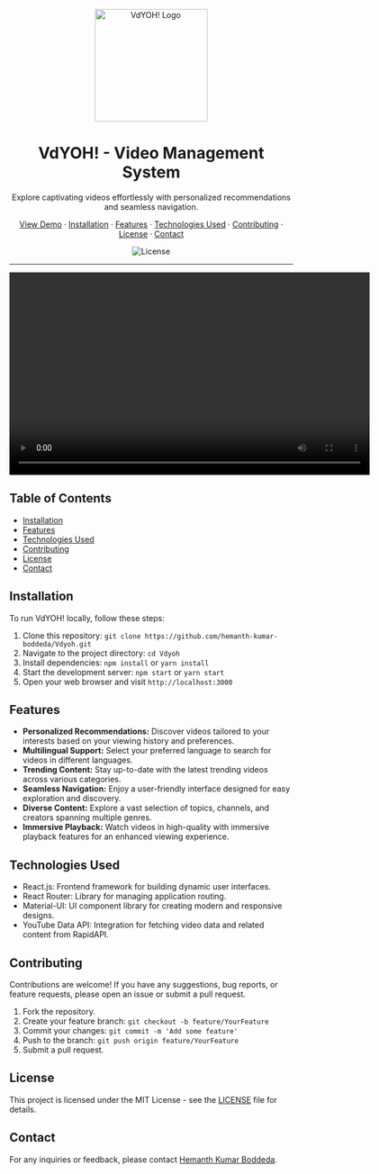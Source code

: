 <p align="center">
  <img src="https://i.ibb.co/nRzRDRZ/Vid-Picker-removebg-preview.png" alt="VdYOH! Logo" width="200" height="200">
</p>

<h1 align="center">VdYOH! - Video Management System</h1>

<p align="center">
  Explore captivating videos effortlessly with personalized recommendations and seamless navigation.
</p>

<p align="center">
  <a href="https://65f6f975846e7c897ba422a3--tranquil-bunny-19e995.netlify.app/">View Demo</a>
  ·
  <a href="#installation">Installation</a>
  ·
  <a href="#features">Features</a>
  ·
  <a href="#technologies-used">Technologies Used</a>
  ·
  <a href="#contributing">Contributing</a>
  ·
  <a href="#license">License</a>
  ·
  <a href="#contact">Contact</a>
</p>

<p align="center">
  <img src="https://img.shields.io/badge/license-MIT-blue.svg" alt="License">
</p>

---

<video width="640" height="360" controls>
  <source src="https://gemoo.com/tools/upload-video/share/627998031149633536?codeId=v67eryQR8Oowz&card=627998026280046592&origin=videolinkgenerator" type="video/mp4">
  Your browser does not support the video tag.
</video>

## Table of Contents

- [Installation](#installation)
- [Features](#features)
- [Technologies Used](#technologies-used)
- [Contributing](#contributing)
- [License](#license)
- [Contact](#contact)

## Installation

To run VdYOH! locally, follow these steps:

1. Clone this repository: `git clone https://github.com/hemanth-kumar-boddeda/Vdyoh.git`
2. Navigate to the project directory: `cd Vdyoh`
3. Install dependencies: `npm install` or `yarn install`
4. Start the development server: `npm start` or `yarn start`
5. Open your web browser and visit `http://localhost:3000`

## Features

- **Personalized Recommendations:** Discover videos tailored to your interests based on your viewing history and preferences.
- **Multilingual Support:** Select your preferred language to search for videos in different languages.
- **Trending Content:** Stay up-to-date with the latest trending videos across various categories.
- **Seamless Navigation:** Enjoy a user-friendly interface designed for easy exploration and discovery.
- **Diverse Content:** Explore a vast selection of topics, channels, and creators spanning multiple genres.
- **Immersive Playback:** Watch videos in high-quality with immersive playback features for an enhanced viewing experience.

## Technologies Used

- React.js: Frontend framework for building dynamic user interfaces.
- React Router: Library for managing application routing.
- Material-UI: UI component library for creating modern and responsive designs.
- YouTube Data API: Integration for fetching video data and related content from RapidAPI.

## Contributing

Contributions are welcome! If you have any suggestions, bug reports, or feature requests, please open an issue or submit a pull request.

1. Fork the repository.
2. Create your feature branch: `git checkout -b feature/YourFeature`
3. Commit your changes: `git commit -m 'Add some feature'`
4. Push to the branch: `git push origin feature/YourFeature`
5. Submit a pull request.

## License

This project is licensed under the MIT License - see the [LICENSE](LICENSE) file for details.

## Contact

For any inquiries or feedback, please contact [Hemanth Kumar Boddeda](mailto:hemanthkumarboddeda24@gmail.com).
